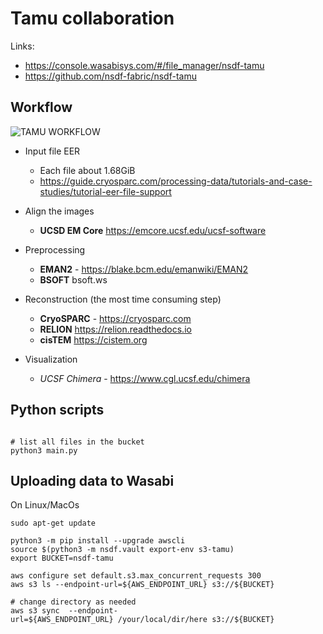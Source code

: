 # Tamu collaboration

Links:
- https://console.wasabisys.com/#/file_manager/nsdf-tamu
- https://github.com/nsdf-fabric/nsdf-tamu

## Workflow

 ![TAMU WORKFLOW](https://github.com/nsdf-fabric/nsdf-tamu/raw/main/assets/workflow.png)


- Input file EER
  - Each file about 1.68GiB 
  - https://guide.cryosparc.com/processing-data/tutorials-and-case-studies/tutorial-eer-file-support

- Align the images
   - **UCSD EM Core** https://emcore.ucsf.edu/ucsf-software 

- Preprocessing
  - **EMAN2** - https://blake.bcm.edu/emanwiki/EMAN2
  - **BSOFT**  bsoft.ws

- Reconstruction (the most time consuming step)
  - **CryoSPARC** - https://cryosparc.com 
  - **RELION**  https://relion.readthedocs.io
  - **cisTEM**  https://cistem.org
  
- Visualization
  - *UCSF Chimera* - https://www.cgl.ucsf.edu/chimera

## Python scripts

```

# list all files in the bucket
python3 main.py
```


## Uploading data to Wasabi


On Linux/MacOs

```
sudo apt-get update

python3 -m pip install --upgrade awscli
source $(python3 -m nsdf.vault export-env s3-tamu)
export BUCKET=nsdf-tamu

aws configure set default.s3.max_concurrent_requests 300
aws s3 ls --endpoint-url=${AWS_ENDPOINT_URL} s3://${BUCKET}

# change directory as needed
aws s3 sync  --endpoint-url=${AWS_ENDPOINT_URL} /your/local/dir/here s3://${BUCKET}
```
